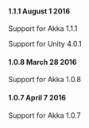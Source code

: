 #### 1.1.1 August 1 2016 ####

Support for Akka 1.1.1

Support for Unity 4.0.1

#### 1.0.8 March 28 2016 ####

Support for Akka 1.0.8

#### 1.0.7 April 7 2016 ####

Support for Akka 1.0.7